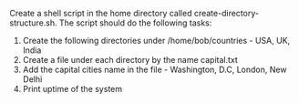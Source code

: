Create a shell script in the home directory called create-directory-structure.sh. The script should do the following tasks:


1. Create the following directories under /home/bob/countries - USA, UK, India
2. Create a file under each directory by the name capital.txt
3. Add the capital cities name in the file - Washington, D.C, London, New Delhi
4. Print uptime of the system